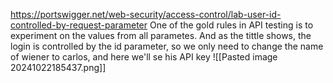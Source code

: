 https://portswigger.net/web-security/access-control/lab-user-id-controlled-by-request-parameter
One of the gold rules in API testing is to experiment on the values from all parametes. And as the tittle shows, the login is controlled by the id parameter, so we only need to change the name of wiener to carlos, and here we'll se his API key
![[Pasted image 20241022185437.png]]